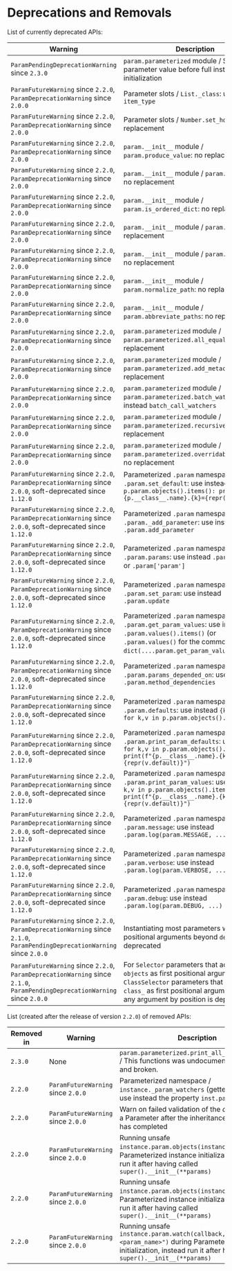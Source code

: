 # Deprecations and Removals

List of currently deprecated APIs:

| Warning | Description |
|-|-|
| `ParamPendingDeprecationWarning` since `2.3.0` | `param.parameterized` module / Setting a parameter value before full instance initialization |
| `ParamFutureWarning` since `2.2.0`, `ParamDeprecationWarning` since `2.0.0` | Parameter slots / `List._class`: use instead `item_type` |
| `ParamFutureWarning` since `2.2.0`, `ParamDeprecationWarning` since `2.0.0` | Parameter slots / `Number.set_hook`: no replacement |
| `ParamFutureWarning` since `2.2.0`, `ParamDeprecationWarning` since `2.0.0` | `param.__init__` module / `param.produce_value`: no replacement |
| `ParamFutureWarning` since `2.2.0`, `ParamDeprecationWarning` since `2.0.0` | `param.__init__` module / `param.as_unicode`: no replacement |
| `ParamFutureWarning` since `2.2.0`, `ParamDeprecationWarning` since `2.0.0` | `param.__init__` module / `param.is_ordered_dict`: no replacement |
| `ParamFutureWarning` since `2.2.0`, `ParamDeprecationWarning` since `2.0.0` | `param.__init__` module / `param.hashable`: no replacement |
| `ParamFutureWarning` since `2.2.0`, `ParamDeprecationWarning` since `2.0.0` | `param.__init__` module / `param.named_objs`: no replacement |
| `ParamFutureWarning` since `2.2.0`, `ParamDeprecationWarning` since `2.0.0` | `param.__init__` module / `param.normalize_path`: no replacement |
| `ParamFutureWarning` since `2.2.0`, `ParamDeprecationWarning` since `2.0.0` | `param.__init__` module / `param.abbreviate_paths`: no replacement |
| `ParamFutureWarning` since `2.2.0`, `ParamDeprecationWarning` since `2.0.0` | `param.parameterized` module / `param.parameterized.all_equal`: no replacement |
| `ParamFutureWarning` since `2.2.0`, `ParamDeprecationWarning` since `2.0.0` | `param.parameterized` module / `param.parameterized.add_metaclass`: no replacement |
| `ParamFutureWarning` since `2.2.0`, `ParamDeprecationWarning` since `2.0.0` | `param.parameterized` module / `param.parameterized.batch_watch`: use instead `batch_call_watchers` |
| `ParamFutureWarning` since `2.2.0`, `ParamDeprecationWarning` since `2.0.0` | `param.parameterized` module / `param.parameterized.recursive_repr`: no replacement |
| `ParamFutureWarning` since `2.2.0`, `ParamDeprecationWarning` since `2.0.0` | `param.parameterized` module / `param.parameterized.overridable_property`: no replacement |
| `ParamFutureWarning` since `2.2.0`, `ParamDeprecationWarning` since `2.0.0`, soft-deprecated since `1.12.0` | Parameterized `.param` namespace / `.param.set_default`: use instead `for k,v in p.param.objects().items(): print(f"{p.__class__.name}.{k}={repr(v.default)}` |
| `ParamFutureWarning` since `2.2.0`, `ParamDeprecationWarning` since `2.0.0`, soft-deprecated since `1.12.0` | Parameterized `.param` namespace / `.param._add_parameter`: use instead `.param.add_parameter` |
| `ParamFutureWarning` since `2.2.0`, `ParamDeprecationWarning` since `2.0.0`, soft-deprecated since `1.12.0` | Parameterized `.param` namespace / `.param.params`: use instead `.param.values()` or `.param['param']` |
| `ParamFutureWarning` since `2.2.0`, `ParamDeprecationWarning` since `2.0.0`, soft-deprecated since `1.12.0` | Parameterized `.param` namespace / `.param.set_param`: use instead `.param.update` |
| `ParamFutureWarning` since `2.2.0`, `ParamDeprecationWarning` since `2.0.0`, soft-deprecated since `1.12.0` | Parameterized `.param` namespace / `.param.get_param_values`: use instead `.param.values().items()` (or `.param.values()` for the common case of `dict(....param.get_param_values())`) |
| `ParamFutureWarning` since `2.2.0`, `ParamDeprecationWarning` since `2.0.0`, soft-deprecated since `1.12.0` | Parameterized `.param` namespace / `.param.params_depended_on`: use instead `.param.method_dependencies` |
| `ParamFutureWarning` since `2.2.0`, `ParamDeprecationWarning` since `2.0.0`, soft-deprecated since `1.12.0` | Parameterized `.param` namespace / `.param.defaults`: use instead `{k:v.default for k,v in p.param.objects().items()}` |
| `ParamFutureWarning` since `2.2.0`, `ParamDeprecationWarning` since `2.0.0`, soft-deprecated since `1.12.0` | Parameterized `.param` namespace / `.param.print_param_defaults`: use instead `for k,v in p.param.objects().items(): print(f"{p.__class__.name}.{k}={repr(v.default)}")` |
| `ParamFutureWarning` since `2.2.0`, `ParamDeprecationWarning` since `2.0.0`, soft-deprecated since `1.12.0` | Parameterized `.param` namespace / `.param.print_param_values`: use instead `for k,v in p.param.objects().items(): print(f"{p.__class__.name}.{k}={repr(v.default)}")` |
| `ParamFutureWarning` since `2.2.0`, `ParamDeprecationWarning` since `2.0.0`, soft-deprecated since `1.12.0` | Parameterized `.param` namespace / `.param.message`: use instead `.param.log(param.MESSAGE, ...)` |
| `ParamFutureWarning` since `2.2.0`, `ParamDeprecationWarning` since `2.0.0`, soft-deprecated since `1.12.0` | Parameterized `.param` namespace / `.param.verbose`: use instead `.param.log(param.VERBOSE, ...)` |
| `ParamFutureWarning` since `2.2.0`, `ParamDeprecationWarning` since `2.0.0`, soft-deprecated since `1.12.0` | Parameterized `.param` namespace / `.param.debug`: use instead `.param.log(param.DEBUG, ...)` |
| `ParamFutureWarning` since `2.2.0`, `ParamDeprecationWarning` since `2.1.0`, `ParamPendingDeprecationWarning` since `2.0.0` | Instantiating most parameters with positional arguments beyond `default` is deprecated |
| `ParamFutureWarning` since `2.2.0`, `ParamDeprecationWarning` since `2.1.0`, `ParamPendingDeprecationWarning` since `2.0.0` | For `Selector` parameters that accept `objects` as first positional argument, and `ClassSelector` parameters that accept `class_` as first positional argument, passing any argument by position is deprecated. |

List (created after the release of version `2.2.0`) of removed APIs:

| Removed in | Warning | Description |
|-|-|-|
| `2.3.0` | None | `param.parameterized.print_all_param_defaults` / This functions was undocumented, unused, and broken. |
| `2.2.0` | `ParamFutureWarning` since `2.0.0` | Parameterized namespace / `instance._param_watchers` (getter and setter): use instead the property `inst.param.watchers` |
| `2.2.0` | `ParamFutureWarning` since `2.0.0` | Warn on failed validation of the *default* value of a Parameter after the inheritance mechanism has completed |
| `2.2.0` | `ParamFutureWarning` since `2.0.0` | Running unsafe `instance.param.objects(instance=True)` during Parameterized instance initialization, instead run it after having called `super().__init__(**params)` |
| `2.2.0` | `ParamFutureWarning` since `2.0.0` | Running unsafe `instance.param.objects(instance=True)` during Parameterized instance initialization, instead run it after having called `super().__init__(**params)` |
| `2.2.0` | `ParamFutureWarning` since `2.0.0` | Running unsafe `instance.param.watch(callback, "<param_name>")` during Parameterized instance initialization, instead run it after having called `super().__init__(**params)` |
